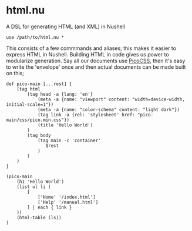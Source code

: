 # html.nu
A DSL for generating HTML (and XML) in Nushell

```nu
use /path/to/html.nu *
```
This consists of a few commmands and aliases; this makes it easier to
express HTML in Nushell. Building HTML in code gives us power to modularize 
generation. Say all our documents use [PicoCSS](https://picocss.com), then it's easy 
to write the 'envelope' once and then actual documents can be made built on this;

```nu
def pico-main [...rest] {
    (tag html
        (tag head -a {lang: 'en'} 
            (meta -a {name: "viewport" content: "width=device-width, initial-scale=1"})
            (meta -a {name: "color-schema" content: "light dark"})
            (tag link -a {rel: 'stylesheet' href: "pico-main/css/pico.min.css"})
            (title 'Hello World')
        )
        (tag body
            (tag main -c 'container'
               $rest
            )    
        )
    )
}

(pico-main
    (h1 'Hello World')
    (list ul li (
        [
            ['Home' '/index.html']
            ['Help' '/manual.html']
        ] | each { link }
    ))
    (html-table (ls))
)
```



